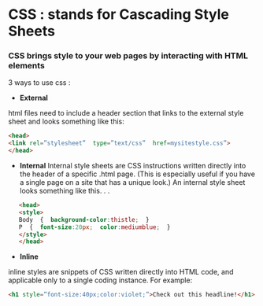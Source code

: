 # CSS : stands for Cascading Style Sheets

### CSS brings style to your web pages by interacting with HTML elements

3 ways to use css :

* **External**

html files need to include a header section that links to the external style sheet and looks something like this:

```html
<head>
<link rel=”stylesheet”  type=”text/css”  href=mysitestyle.css”>
</head>
```


* **Internal**
 Internal style sheets are CSS instructions written directly into the header of a specific .html page. (This is especially useful if you have a single page on a site that has a unique look.) An internal style sheet looks something like this. . .

 ```html
    <head>
    <style>
    Body  {  background-color:thistle;  }
    P  {  font-size:20px;  color:mediumblue;  }
    </style>
    </head>
```

* **Inline**

inline styles are snippets of CSS written directly into HTML code, and applicable only to a single coding instance. For example:
```html
<h1 style=”font-size:40px;color:violet;”>Check out this headline!</h1>
```
